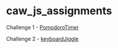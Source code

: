 # caw_js_assignments

Challenge 1 - [PomodoroTimer](https://ssbeast.github.io/caw_js_assignments/pomodoroTimer/)

Challenge 2 - [keyboardJiggle](https://jigglekey.netlify.app/keyboardjiggle/)
